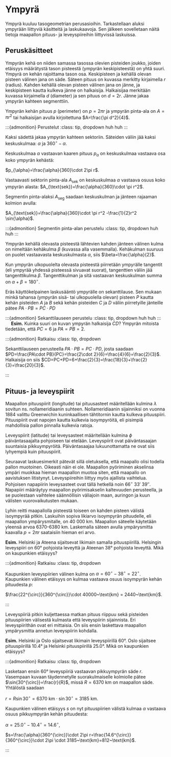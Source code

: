 # Ympyrä

Ympyrä kuuluu tasogeometrian perusasioihin. Tarkastellaan aluksi ympyrään liittyviä käsitteitä ja laskukaavoja. Sen jälkeen sovelletaan näitä tietoja maapallon pituus- ja leveyspiireihin liittyvissä laskuissa.

## Peruskäsitteet

Ympyrän kehä on niiden samassa tasossa olevien pisteiden joukko, joiden etäisyys määrätystä tason pisteestä (ympyrän keskipisteestä) on yhtä suuri. Ympyrä on kehän rajoittama tason osa. Keskipisteen ja kehällä olevan pisteen välinen jana on säde. Säteen pituus on kuvassa merkitty kirjaimella $r$ (radius). Kahden kehällä olevan pisteen välinen jana on jänne, ja keskipisteen kautta kulkeva jänne on halkaisija. Halkaisijaa merkitään kuvassa kirjaimella $d$ (diameter) ja sen pituus on $d=2r$. Jänne jakaa ympyrän kahteen segmenttiin.

Ympyrän kehän pituus $p$ (perimeter) on $p=2\pi r$ ja ympyrän pinta-ala on $A=\pi r^2$ tai halkaisijan avulla kirjoitettuna $A=\frac{\pi d^2}{4}$.

:::{admonition} Perustelut
:class: tip, dropdown
huh huh
:::

Kaksi sädettä jakaa ympyrän kahteen sektoriin. Säteiden väliin jää kaksi keskuskulmaa: $\alpha$ ja $360^{\circ}-\alpha$. 

Keskuskulmaa $\alpha$ vastaavan kaaren pituus $p_{\alpha}$ on keskuskulmaa vastaava osa koko ympyrän kehästä: 

$p_{\alpha}=\frac{\alpha}{360}\cdot 2\pi r$.

Vastaavasti sektorin pinta-ala $A_{\text{sek}}$ on keskuskulmaa $\alpha$ vastaava osuus koko ympyrän alasta: 
$A_{\text{sek}}=\frac{\alpha}{360}\cdot \pi r^2$.

Segmentin pinta-alaksi $A_{\text{seg}}$ saadaan keskuskulman ja jänteen rajaaman kolmion avulla: 

$A_{\text{sek}}=\frac{\alpha}{360}\cdot \pi r^2 -\frac{1}{2}r^2 \sin{\alpha}$.

:::{admonition} Segmentin pinta-alan perustelu
:class: tip, dropdown
huh huh
:::

Ympyrän kehällä olevasta pisteestä lähtevien kahden jänteen välinen kulma on nimeltään kehäkulma $\beta$ (kuvassa alla vasemmalla). Kehäkulman suuruus on puolet vastaavasta keskuskulmasta $\alpha$, siis $\beta=\frac{\alpha}{2}$.

Kun ympyrän ulkopuolelta olevasta pisteestä piirretään ympyrälle tangentit (eli ympyrää yhdessä pisteessä sivuavat suorat), tangenttien väliin jää tangenttikulma $\beta$. Tangenttikulman ja sitä vastaavan keskuskulman summa on $\alpha+\beta=180^{\circ}$.

Eräs käyttökelpainen laskusääntö ympyrälle on sekanttilause. Sen mukaan minkä tahansa (ympyrän sisä- tai ulkopuolella olevan) pisteen $P$ kautta kehän pisteiden $A$ ja $B$ sekä kehän pisteiden $C$ ja $D$ väliin piirretyille jänteille pätee $PA\cdot PB=PC\cdot PD$

:::{admonition} Sekanttilauseen perustelu
:class: tip, dropdown
huh huh
:::
 
**Esim.** Kuinka suuri on kuvan ympyrän halkaisija $CD$? Ympyrän mitoista tiedetään, että $PC=6$ ja $PA=PB=2$.

:::{admonition} Ratkaisu
:class: tip, dropdown

Sekanttilauseen perusteella $PA\cdot PB=PC\cdot PD$, josta saadaan $PD=\frac{PA\cdot PB}{PC}=\frac{2\cdot 2}{6}=\frac{4}{6}=\frac{2}{3}$. Halkaisija on siis $CD=PC+PD=6+\frac{2}{3}=\frac{18}{3}+\frac{2}{3}=\frac{20}{3}$.

:::

## Pituus- ja leveyspiirit

Maapallon pituuspiirit (longitude) tai pituusasteet määritellään kulmina $\lambda$ sovitun ns. nollameridiaanin suhteen. Nollameridiaanin sijainniksi on vuonna 1884 valittu Greenwichin kuninkaallisen tähtitornin kautta kulkeva pituuspiiri. Pituuspiirit ovat napojen kautta kulkevia isoympyröitä, eli pisimpiä mahdollisia pallon pinnalla kulkevia ratoja.

Leveyspiirit (latitude) tai leveysasteet määritellään kulmina $\phi$ päiväntasaajalta pohjoiseen tai etelään. Leveyspiirit ovat päiväntasaajan suuntaisia pikkuympyröitä. Päiväntasaajaa lukuunottamatta ne ovat siis lyhyempiä kuin pituuspiirit. 

Seuraavat laskuesimerkit pätevät sillä oletuksella, että maapallo olisi todella pallon muotoinen. Oikeasti näin ei ole. Maapallon pyöriminen akselinsa ympäri muokkaa hieman maapallon muotoa siten, että maapallo on aavistuksen litistynyt. Leveyspiireihin liittyy myös ajallista vaihtelua. Pohjoisen napapiirin leveysasteet ovat tällä hetkellä noin $66^{\circ}~33'~39''$. Napapiiri määräytyy maapallon pyörimisakselin kaltevuuden perusteella, ja se puolestaan vaihtelee säännöllisin väliajoin maan, auringon ja kuun välisten vuorovaikutusten mukaan.

Lyhin reitti maapallolla pisteestä toiseen on kahden pisteen välistä isoympyrää pitkin. Laskuihin sopiva likiarvo isoympyrän pituudelle, eli maapallon ympärysmitalle, on 40 000 km. Maapallon säteelle käytetään yleensä arvoa 6370-6380 km. Laskemalla säteen avulla ympärysmitta kaavalla $p=2 \pi r$ saataisiin hieman eri arvo. 

**Esim.** Helsinki ja Ateena sijaitsevat likimain samalla pituuspiirillä. Helsingin leveyspiiri on 60° pohjoista leveyttä ja Ateenan 38° pohjoista leveyttä. Mikä on kaupunkien etäisyys?

:::{admonition} Ratkaisu
:class: tip, dropdown

Kaupunkien leveyspiirien välinen kulma on $\alpha=60^{\circ}-38^{\circ}=22^{\circ}$. Kaupunkien välinen etäisyys on kulmaa vastaava osuus isoympyrän kehän pituudesta $p$:

$\frac{22^{\circ}}{360^{\circ}}\cdot 40000~\text{km} = 2440~\text{km}$.

:::

Leveyspiiriä pitkin kuljettaessa matkan pituus riippuu sekä pisteiden pituuspiirien välisestä kulmasta että leveyspiirin sijainnista. Eri leveyspiirithän ovat eri mittaisia. On siis ensin laskettava maapallon ympärysmitta annetun leveyspiirin kohdalla.

**Esim.** Helsinki ja Oslo sijaitsevat likimain leveyspiirillä 60°. Oslo sijaitsee pituuspiirillä 10.4° ja Helsinki pituuspiirillä 25.0°. Mikä on kaupunkien etäisyys?

:::{admonition} Ratkaisu
:class: tip, dropdown

Lasketaan ensin 60° leveyspiiriä vastaavan pikkuympyrän säde $r$. Vasempaan kuvaan täydennetylle suorakulmaiselle kolmiolle pätee $\sin{30^{\circ}}=\frac{r}{R}$, missä $R=6370~\text{km}$ on maapallon säde. Yhtälöstä saadaan 

$r=R \sin{30^{\circ}}= 6370~\text{km} \cdot \sin{30^{\circ}}=3185~\text{km}$.

Kaupunkien välinen etäisyys $s$ on nyt pituuspiirien välistä kulmaa $\alpha$ vastaava osuus pikkuympyrän kehän pituudesta:

$\alpha=25.0^{\circ}-10.4^{\circ}=14.6^{\circ}$,

$s=\frac{\alpha}{360^{\circ}}\cdot 2\pi r=\frac{14.6^{\circ}}{360^{\circ}}\cdot 2\pi \cdot 3185~\text{km}=812~\text{km}$.

:::

